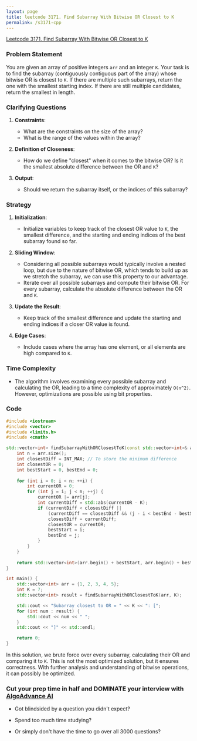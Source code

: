 ```yaml
---
layout: page
title: leetcode 3171. Find Subarray With Bitwise OR Closest to K
permalink: /s3171-cpp
---
```

[Leetcode 3171. Find Subarray With Bitwise OR Closest to K](https://algoadvance.github.io/algoadvance/l3171)
### Problem Statement

You are given an array of positive integers `arr` and an integer `K`. Your task is to find the subarray (contiguously contiguous part of the array) whose bitwise OR is closest to `K`. If there are multiple such subarrays, return the one with the smallest starting index. If there are still multiple candidates, return the smallest in length.

### Clarifying Questions

1. **Constraints**: 
   - What are the constraints on the size of the array?
   - What is the range of the values within the array?
  
2. **Definition of Closeness**: 
   - How do we define "closest" when it comes to the bitwise OR? Is it the smallest absolute difference between the OR and `K`?

3. **Output**:
   - Should we return the subarray itself, or the indices of this subarray?

### Strategy

1. **Initialization**:
   - Initialize variables to keep track of the closest OR value to `K`, the smallest difference, and the starting and ending indices of the best subarray found so far.

2. **Sliding Window**:
   - Considering all possible subarrays would typically involve a nested loop, but due to the nature of bitwise OR, which tends to build up as we stretch the subarray, we can use this property to our advantage.
   - Iterate over all possible subarrays and compute their bitwise OR. For every subarray, calculate the absolute difference between the OR and `K`.

3. **Update the Result**:
   - Keep track of the smallest difference and update the starting and ending indices if a closer OR value is found.

4. **Edge Cases**:
   - Include cases where the array has one element, or all elements are high compared to `K`.

### Time Complexity

- The algorithm involves examining every possible subarray and calculating the OR, leading to a time complexity of approximately `O(n^2)`. However, optimizations are possible using bit properties.

### Code

```cpp
#include <iostream>
#include <vector>
#include <limits.h>
#include <cmath>

std::vector<int> findSubarrayWithORClosestToK(const std::vector<int>& arr, int K) {
    int n = arr.size();
    int closestDiff = INT_MAX; // To store the minimum difference
    int closestOR = 0;
    int bestStart = 0, bestEnd = 0;
    
    for (int i = 0; i < n; ++i) {
        int currentOR = 0;
        for (int j = i; j < n; ++j) {
            currentOR |= arr[j];
            int currentDiff = std::abs(currentOR - K);
            if (currentDiff < closestDiff || 
                (currentDiff == closestDiff && (j - i < bestEnd - bestStart || (j - i == bestEnd - bestStart && i < bestStart)))) {
                closestDiff = currentDiff;
                closestOR = currentOR;
                bestStart = i;
                bestEnd = j;
            }
        }
    }
    
    return std::vector<int>(arr.begin() + bestStart, arr.begin() + bestEnd + 1);
}

int main() {
    std::vector<int> arr = {1, 2, 3, 4, 5};
    int K = 7;
    std::vector<int> result = findSubarrayWithORClosestToK(arr, K);

    std::cout << "Subarray closest to OR = " << K << ": [";
    for (int num : result) {
        std::cout << num << " ";
    }
    std::cout << "]" << std::endl;

    return 0;
}
```

In this solution, we brute force over every subarray, calculating their OR and comparing it to `K`. This is not the most optimized solution, but it ensures correctness. With further analysis and understanding of bitwise operations, it can possibly be optimized.


### Cut your prep time in half and DOMINATE your interview with [AlgoAdvance AI](https://algoAdvance.com)

- Got blindsided by a question you didn't expect?

- Spend too much time studying?

- Or simply don't have the time to go over all 3000 questions?

